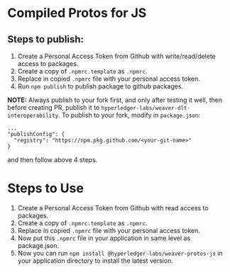 # Compiled Protos for JS

## Steps to publish:

1) Create a Personal Access Token from Github with write/read/delete access to packages.
2) Create a copy of `.npmrc.template` as `.npmrc`.
3) Replace <personal-access-token> in copied `.npmrc` file with your personal access token.
4) Run `npm publish` to publish package to github packages.

**NOTE:** Always publish to your fork first, and only after testing it well, then 
before creating PR, publish it to `hyperledger-labs/weaver-dlt-interoperability`.
To publish to your fork, modify in `package.json`:
```
...
"publishConfig": {
  "registry": "https://npm.pkg.github.com/<your-git-name>"
}
```
and then follow above 4 steps.

# Steps to Use
1) Create a Personal Access Token from Github with read access to packages.
2) Create a copy of `.npmrc.template` as `.npmrc`.
3) Replace <personal-access-token> in copied `.npmrc` file with your personal access token.
4) Now put this `.npmrc` file in your application in same level as package.json.
5) Now you can run `npm install @hyperledger-labs/weaver-protos-js` in your application directory to install the latest version.
